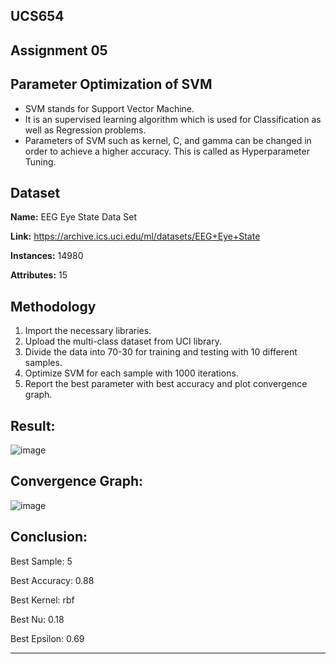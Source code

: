 ## UCS654

## Assignment 05

## Parameter Optimization of SVM
* SVM stands for Support Vector Machine.
* It is an supervised learning algorithm which is used for Classification as well as Regression problems. 
* Parameters of SVM such as kernel, C, and gamma can be changed in order to achieve a higher accuracy. This is called as Hyperparameter Tuning.

## Dataset
**Name:** EEG Eye State Data Set

**Link:** https://archive.ics.uci.edu/ml/datasets/EEG+Eye+State

**Instances:** 14980

**Attributes:** 15

## Methodology
1) Import the necessary libraries.
2) Upload the multi-class dataset from UCI library. 
3) Divide the data into 70-30 for training and testing with 10 different samples.
4) Optimize SVM for each sample with 1000 iterations.
5) Report the best parameter with best accuracy and plot convergence graph.

## Result:
![image](https://user-images.githubusercontent.com/74912353/233191838-77d0f613-2464-4514-a366-1e66d5a92f9b.png)

## Convergence Graph:
![image](https://user-images.githubusercontent.com/74912353/233192106-48dc15ae-bb68-4afb-9272-0bb3b77b020b.png)

## Conclusion:
Best Sample: 5

Best Accuracy: 0.88

Best Kernel: rbf

Best Nu: 0.18

Best Epsilon: 0.69

---

